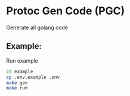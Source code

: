 # Protoc Gen Code (PGC)
Generate all golang code

## Example:

Run example 

```sh
cd example
cp .env.example .env
make gen
make run
```